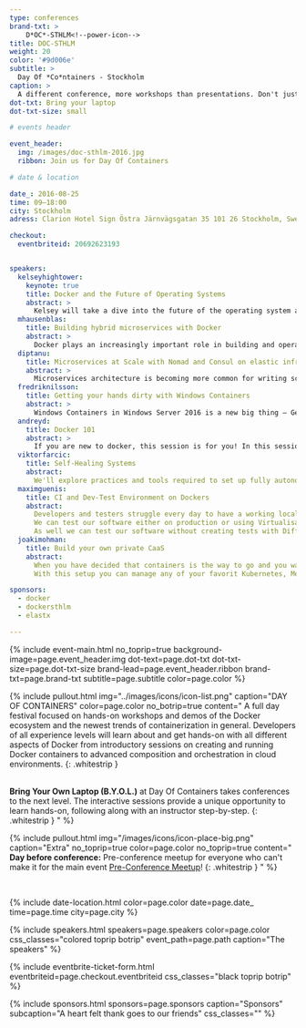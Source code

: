 ```yaml
---
type: conferences
brand-txt: >
    D*OC*-STHLM<!--power-icon-->
title: DOC-STHLM
weight: 20
color: '#9d006e'
subtitle: >
  Day Of *Co*ntainers - Stockholm
caption: >
  A different conference, more workshops than presentations. Don't just listen - work and learn. Bring your laptop; we'll be hacking containers all day
dot-txt: Bring your laptop
dot-txt-size: small

# events header

event_header:
  img: /images/doc-sthlm-2016.jpg
  ribbon: Join us for Day Of Containers

# date & location

date_: 2016-08-25
time: 09—18:00
city: Stockholm
adress: Clarion Hotel Sign Östra Järnvägsgatan 35 101 26 Stockholm, Sweden

checkout:
  eventbriteid: 20692623193


speakers:
  kelseyhightower:
    keynote: true
    title: Docker and the Future of Operating Systems
    abstract: >
      Kelsey will take a dive into the future of the operating system and how containers have the potential to destroy the Linux distro as we know it.
  mhausenblas:
    title: Building hybrid microservices with Docker
    abstract: >
      Docker plays an increasingly important role in building and operating modern applications, both on-premises and in the cloud. In this introductory workshop, you will get an end-to-end understanding of Linux containers and how to operate and orchestrate them at scale. The course will teach you about the low-level concepts that make up Linux containers, how to deploy Docker containers, and how to orchestrate them using tools like Kubernetes and Mesos Marathon
  diptanu:
    title: Microservices at Scale with Nomad and Consul on elastic infrastructure
    abstract: >
      Microservices architecture is becoming more common for writing scalable modern services targeted for public and private clouds. However, the architecture brings in with itself a lot of challenges with respect to availability, reliable inter-process communication across services, deployment orchestration and operations. In this talk, I will go into how to design and run Microservices at scale on Docker and elastic infrastructure.
  fredriknilsson:
    title: Getting your hands dirty with Windows Containers
    abstract: >
      Windows Containers in Windows Server 2016 is a new big thing – Get a solid introduction to the upcoming Windows and Hyper-V Containers that will be part of the next release of Windows Server.
  andreyd:
    title: Docker 101
    abstract: >
      If you are new to docker, this session is for you! In this sessions you will learn all the basics of docker and its main components. We will go through the the concept of containers, writing your own docker files, connecting data volumes, and basic orchestration with compose and swarm. Bring your laptops!
  viktorfarcic:
    title: Self-Healing Systems
    abstract:
      We'll explore practices and tools required to set up fully autonomous self-healing systems capable of both reactive recuperation from failures and proactive predictions of steps that should be taken to prevent failures before they happen.   We'll use tools like Docker, Docker Swarm, Docker Compose, Consul, Consul Template, Registrator and Jenkins to design and develop a system that is continuously deploying services packed as containers and performs actions that will recuperate it from failures and scale or de-scale depending on historical records.
  maximguenis:
    title: CI and Dev-Test Environment on Dockers
    abstract:
      Developers and testers struggle every day to have a working local development environment ready when developing, debugging and going through the continuous integration cycle (CI).
      We can test our software either on production or using Virtualisation solutions or solve that by using docker based dev testing environment.
      As well we can test our software without creating tests with Diffy. Diffy finds potential bugs in your service using running instances of your new code and your old code side by side.
  joakimohman:
    title: Build your own private CaaS
    abstract:
      When you have decided that containers is the way to go and you want to take it in to production then this session is for you. We will explore on how to build and manage a scalable and fault tolerant private Container as a Service (CaaS) platform on top of IaaS using Terraform and Rancher.
      With this setup you can manage any of your favorit Kubernetes, Mesos or Swarm container cluster.

sponsors:
  - docker
  - dockersthlm
  - elastx

---
```


{% include event-main.html
no_toprip=true
background-image=page.event_header.img
dot-text=page.dot-txt
dot-txt-size=page.dot-txt-size
brand-lead=page.event_header.ribbon
brand-txt=page.brand-txt
subtitle=page.subtitle
color=page.color %}

{% include pullout.html
img="../images/icons/icon-list.png"
caption="DAY OF CONTAINERS"
color=page.color
no_botrip=true
content="
A full day festival focused on hands-on workshops and demos of the Docker ecosystem and the newest trends of containerization in general. Developers of all experience levels will learn about and get hands-on with all different aspects of Docker from introductory sessions on creating and running Docker containers to advanced composition and orchestration in cloud environments.
{: .whitestrip }  
 <br />

**Bring Your Own Laptop (B.Y.O.L.)** at Day Of Containers takes conferences to the next level. The interactive sessions provide a unique opportunity to learn hands-on, following along with an instructor step-by-step.
{: .whitestrip }
"
%}

{% include pullout.html
img="/images/icons/icon-place-big.png"
caption="Extra"
no_toprip=true
color=page.color
no_toprip=true
content="
**Day before conference:** Pre-conference meetup for everyone who can't make it for the main event [Pre-Conference Meetup](http://www.meetup.com/Docker-Stockholm/events/231517148/)!
{: .whitestrip }
"
%}

<br/>

{% include date-location.html
color=page.color
date=page.date_
time=page.time
city=page.city %}

{% include speakers.html
speakers=page.speakers
color=page.color
css_classes="colored toprip botrip"
event_path=page.path
caption="The speakers" %}

{% include eventbrite-ticket-form.html
eventbriteid=page.checkout.eventbriteid
css_classes="black toprip botrip" %}

{% include sponsors.html
sponsors=page.sponsors
caption="Sponsors"
subcaption="A heart felt thank goes to our friends"
css_classes="" %}
